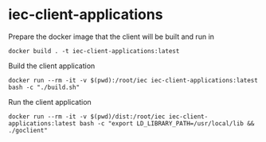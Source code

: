 # iec-client-applications

Prepare the docker image that the client will be built and run in

    docker build . -t iec-client-applications:latest

Build the client application

    docker run --rm -it -v $(pwd):/root/iec iec-client-applications:latest bash -c "./build.sh"

Run the client application

    docker run --rm -it -v $(pwd)/dist:/root/iec iec-client-applications:latest bash -c "export LD_LIBRARY_PATH=/usr/local/lib && ./goclient"
